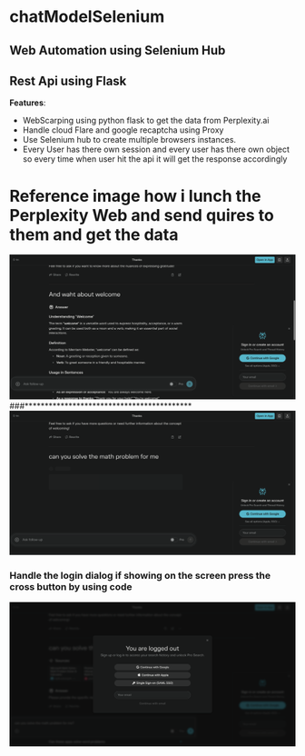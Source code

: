 # chatModelSelenium
## Web Automation using Selenium Hub
## Rest Api using Flask


**Features**:
- WebScarping using python flask to get the data from Perplexity.ai 
- Handle cloud Flare and google recaptcha using Proxy 
- Use Selenium hub to create multiple browsers instances.
- Every User has there own session and every user has there own
 object so every time when user hit the api it will get the response accordingly

# Reference image how i lunch the Perplexity Web and send quires to them and get the data

![Alt text](images/P4.png)
###******************************************
![Alt text](images/perplexity6.png)

### Handle the login dialog if showing on the screen press the cross button by using code 

![Alt text](images/perplexity1.png)
